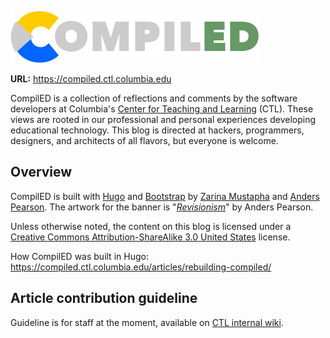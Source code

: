 ![CompiLED](https://raw.githubusercontent.com/ccnmtl/compiled/master/static/img/banner-front-logo.png)  

**URL:** https://compiled.ctl.columbia.edu

CompilED is a collection of reflections and comments by the software developers at Columbia's [Center for Teaching and Learning](http://ctl.columbia.edu) (CTL). These views are rooted in our professional and personal experiences developing educational technology. This blog is directed at hackers, programmers, designers, and architects of all flavors, but everyone is welcome.

## Overview

CompilED is built with [Hugo](https://gohugo.io/) and [Bootstrap](http://getbootstrap.com/) by [Zarina Mustapha](http://ctl.columbia.edu/about/team/mustapha/) and [Anders Pearson](http://ctl.columbia.edu/about/team/pearson/). The artwork for the banner is "*[Revisionism](https://myopica.org/oil/revisionism/)*" by Anders Pearson.

Unless otherwise noted, the content on this blog is licensed under a [Creative Commons Attribution-ShareAlike 3.0 United States](http://creativecommons.org/licenses/by-sa/3.0/us/) license.

How CompilED was built in Hugo: https://compiled.ctl.columbia.edu/articles/rebuilding-compiled/

## Article contribution guideline

Guideline is for staff at the moment, available on [CTL internal wiki](http://wiki.ccnmtl.columbia.edu/index.php/CompilED_article_contribution_guidelines).

